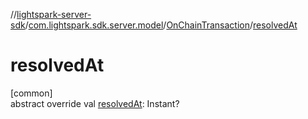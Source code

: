 //[lightspark-server-sdk](../../../index.md)/[com.lightspark.sdk.server.model](../index.md)/[OnChainTransaction](index.md)/[resolvedAt](resolved-at.md)

# resolvedAt

[common]\
abstract override val [resolvedAt](resolved-at.md): Instant?
